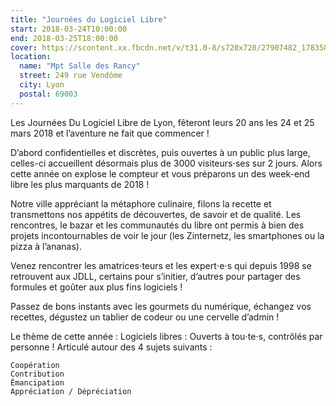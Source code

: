 ```yaml
---
title: "Journées du Logiciel Libre"
start: 2018-03-24T10:00:00
end: 2018-03-25T18:00:00
cover: https://scontent.xx.fbcdn.net/v/t31.0-8/s720x720/27907482_1783583428610716_7085324832612989664_o.jpg?oh=92ccf27230d48eb17902e3581119142b&oe=5B0DF74C
location:
  name: "Mpt Salle des Rancy"
  street: 249 rue Vendôme
  city: Lyon
  postal: 69003
---
```

 Les Journées Du Logiciel Libre de Lyon, fêteront leurs 20 ans les 24 et 25 mars 2018 et l’aventure ne fait que commencer !

D’abord confidentielles et discrètes, puis ouvertes à un public plus large, celles-ci accueillent désormais plus de 3000 visiteurs⋅ses sur 2 jours. Alors cette année on explose le compteur et vous préparons un des week-end libre les plus marquants de 2018 !

Notre ville appréciant la métaphore culinaire, filons la recette et transmettons nos appétits de découvertes, de savoir et de qualité. Les rencontres, le bazar et les communautés du libre ont permis à bien des projets incontournables de voir le jour (les Zinternetz, les smartphones ou la pizza à l’ananas).

Venez rencontrer les amatrices⋅teurs et les expert⋅e⋅s qui depuis 1998 se retrouvent aux JDLL, certains pour s’initier, d’autres pour partager des formules et goûter aux plus fins logiciels !

Passez de bons instants avec les gourmets du numérique, échangez vos recettes, dégustez un tablier de codeur ou une cervelle d’admin !

Le thème de cette année : Logiciels libres : Ouverts à tou⋅te⋅s, contrôlés par personne !
Articulé autour des 4 sujets suivants :

    Coopération
    Contribution
    Émancipation
    Appréciation / Dépréciation
